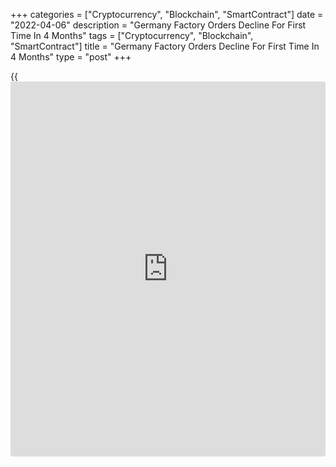 +++
categories = ["Cryptocurrency", "Blockchain", "SmartContract"]
date = "2022-04-06"
description = "Germany Factory Orders Decline For First Time In 4 Months"
tags = ["Cryptocurrency", "Blockchain", "SmartContract"]
title = "Germany Factory Orders Decline For First Time In 4 Months"
type = "post"
+++

{{<iframe id="large-banner" src="https://www.bounty.group/#slide=5.0" width="100%" height="600" scrolling="no" style="border: 0px solid rgb(216, 221, 230); border-radius: 3px;">}}

Germany factory orders declined for the first time in four months in
February largely driven by the fall in foreign demand, data from
Destatis revealed on Wednesday.

Factory orders decreased 2.2 percent on a monthly basis in February, in
contrast to the 2.3 percent increase in January. Economists had forecast
a marginal fall of 0.2 percent. This was the first decrease since
October 2021.

At the same time, annual growth in overall new orders eased sharply to
2.9 percent from 8.2 percent in January.

New orders from foreign countries decreased 3.3 percent from January.
Within this foreign demand, orders from eurozone were down 3.3 percent
and that from non-eurozone economies slid 3.4 percent. At the same time,
domestic orders logged monthly fall of 0.2 percent.

Data showed that the producers of capital goods recorded a decrease of
2.8 percent. Producers of intermediate goods saw new orders fall 1.9
percent. Regarding consumer goods, orders went up 0.7 percent.

Further, data showed that domestic turnover fell 1.4 percent in
February, reversing a revised 1.6 percent increase in January.

The [economy][1] ministry said the outlook for factory orders is
currently muted due to the uncertainty caused by the war in Ukraine.

Elsewhere, Germany's construction Purchasing Managers' survey showed
that the sector registered a sharp slowdown in activity growth in March
as Ukraine war dampened demand, prices as well as supply.

The S&P Global construction Purchasing Managers' Index fell to 50.9 in
March from a two-year high of 54.9 in February. A score above 50.0
indicates expansion in the sector.

For comments and feedback [contact](https://www.playgroundfx.com/contact/): editorial@rtt[news](https://www.letsplayfx.com/blog/forex-news-website/).com

[Economic News][1]

 **What parts of the world are seeing the best (and worst) economic
performances lately? Click[here][2] to check out our [Econ Scorecard][2]
and find out! See up-to-the-moment [ranking](https://www.playgroundfx.com/blog/crypto-exchange-ranking/)s for the best and worst
performers in [GDP][3], [unemployment rate][4], [inflation][5] and much
more.**

   1. www.rtt[news](https://www.letsplayfx.com/blog/forex-news-website/).com/Content/EconomicNews.aspx
   2. www.rtt[news](https://www.letsplayfx.com/blog/forex-news-website/).com/economic-scorecard/world-rank/industrial-production/highest-performance.aspx
   3. www.rtt[news](https://www.letsplayfx.com/blog/forex-news-website/).com/economic-scorecard/world-rank/GDP/highest-performance.aspx
   4. www.rtt[news](https://www.letsplayfx.com/blog/forex-news-website/).com/economic-scorecard/world-rank/unemployment-rate/lowest-performance.aspx
   5. www.rtt[news](https://www.letsplayfx.com/blog/forex-news-website/).com/economic-scorecard/world-rank/CPI/highest-performance.aspx